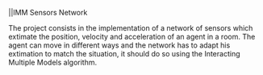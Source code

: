 ||IMM Sensors Network

The project consists in the implementation of a network of sensors which extimate the position, velocity and acceleration of an agent in a room. The agent can move in different ways and the network has to adapt his extimation to match the situation, it should do so using the Interacting Multiple Models algorithm.
